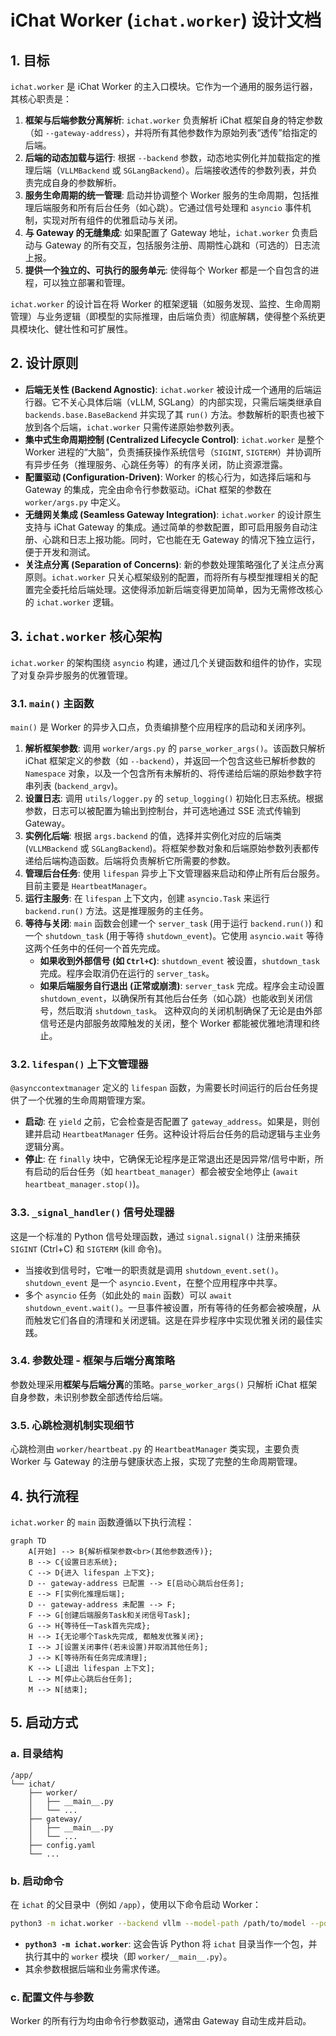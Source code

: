 # iChat Worker (`ichat.worker`) 设计文档

## 1. 目标

`ichat.worker` 是 iChat Worker 的主入口模块。它作为一个通用的服务运行器，其核心职责是：

1.  **框架与后端参数分离解析**: `ichat.worker` 负责解析 iChat 框架自身的特定参数（如 `--gateway-address`），并将所有其他参数作为原始列表“透传”给指定的后端。
2.  **后端的动态加载与运行**: 根据 `--backend` 参数，动态地实例化并加载指定的推理后端（`VLLMBackend` 或 `SGLangBackend`）。后端接收透传的参数列表，并负责完成自身的参数解析。
3.  **服务生命周期的统一管理**: 启动并协调整个 Worker 服务的生命周期，包括推理后端服务和所有后台任务（如心跳）。它通过信号处理和 `asyncio` 事件机制，实现对所有组件的优雅启动与关闭。
4.  **与 Gateway 的无缝集成**: 如果配置了 Gateway 地址，`ichat.worker` 负责启动与 Gateway 的所有交互，包括服务注册、周期性心跳和（可选的）日志流上报。
5.  **提供一个独立的、可执行的服务单元**: 使得每个 Worker 都是一个自包含的进程，可以独立部署和管理。

`ichat.worker` 的设计旨在将 Worker 的框架逻辑（如服务发现、监控、生命周期管理）与业务逻辑（即模型的实际推理，由后端负责）彻底解耦，使得整个系统更具模块化、健壮性和可扩展性。

## 2. 设计原则

- **后端无关性 (Backend Agnostic)**: `ichat.worker` 被设计成一个通用的后端运行器。它不关心具体后端（vLLM, SGLang）的内部实现，只需后端类继承自 `backends.base.BaseBackend` 并实现了其 `run()` 方法。参数解析的职责也被下放到各个后端，`ichat.worker` 只需传递原始参数列表。
- **集中式生命周期控制 (Centralized Lifecycle Control)**: `ichat.worker` 是整个 Worker 进程的“大脑”，负责捕获操作系统信号（`SIGINT`, `SIGTERM`）并协调所有异步任务（推理服务、心跳任务等）的有序关闭，防止资源泄露。
- **配置驱动 (Configuration-Driven)**: Worker 的核心行为，如选择后端和与 Gateway 的集成，完全由命令行参数驱动。iChat 框架的参数在 `worker/args.py` 中定义。
- **无缝网关集成 (Seamless Gateway Integration)**: `ichat.worker` 的设计原生支持与 iChat Gateway 的集成。通过简单的参数配置，即可启用服务自动注册、心跳和日志上报功能。同时，它也能在无 Gateway 的情况下独立运行，便于开发和测试。
- **关注点分离 (Separation of Concerns)**: 新的参数处理策略强化了关注点分离原则。`ichat.worker` 只关心框架级别的配置，而将所有与模型推理相关的配置完全委托给后端处理。这使得添加新后端变得更加简单，因为无需修改核心的 `ichat.worker` 逻辑。

## 3. `ichat.worker` 核心架构

`ichat.worker` 的架构围绕 `asyncio` 构建，通过几个关键函数和组件的协作，实现了对复杂异步服务的优雅管理。

### 3.1. `main()` 主函数

`main()` 是 Worker 的异步入口点，负责编排整个应用程序的启动和关闭序列。

1.  **解析框架参数**: 调用 `worker/args.py` 的 `parse_worker_args()`。该函数只解析 iChat 框架定义的参数（如 `--backend`），并返回一个包含这些已解析参数的 `Namespace` 对象，以及一个包含所有未解析的、将传递给后端的原始参数字符串列表 (`backend_argv`)。
2.  **设置日志**: 调用 `utils/logger.py` 的 `setup_logging()` 初始化日志系统。根据参数，日志可以被配置为输出到控制台，并可选地通过 SSE 流式传输到 Gateway。
3.  **实例化后端**: 根据 `args.backend` 的值，选择并实例化对应的后端类 (`VLLMBackend` 或 `SGLangBackend`)。将框架参数对象和后端原始参数列表都传递给后端构造函数。后端将负责解析它所需要的参数。
4.  **管理后台任务**: 使用 `lifespan` 异步上下文管理器来启动和停止所有后台服务。目前主要是 `HeartbeatManager`。
5.  **运行主服务**: 在 `lifespan` 上下文内，创建 `asyncio.Task` 来运行 `backend.run()` 方法。这是推理服务的主任务。
6.  **等待与关闭**: `main` 函数会创建一个 `server_task` (用于运行 `backend.run()`) 和一个 `shutdown_task` (用于等待 `shutdown_event`)。它使用 `asyncio.wait` 等待这两个任务中的任何一个首先完成。
    *   **如果收到外部信号 (如 `Ctrl+C`)**: `shutdown_event` 被设置，`shutdown_task` 完成。程序会取消仍在运行的 `server_task`。
    *   **如果后端服务自行退出 (正常或崩溃)**: `server_task` 完成。程序会主动设置 `shutdown_event`，以确保所有其他后台任务（如心跳）也能收到关闭信号，然后取消 `shutdown_task`。
    这种双向的关闭机制确保了无论是由外部信号还是内部服务故障触发的关闭，整个 Worker 都能被优雅地清理和终止。

### 3.2. `lifespan()` 上下文管理器

`@asynccontextmanager` 定义的 `lifespan` 函数，为需要长时间运行的后台任务提供了一个优雅的生命周期管理方案。

- **启动**: 在 `yield` 之前，它会检查是否配置了 `gateway_address`。如果是，则创建并启动 `HeartbeatManager` 任务。这种设计将后台任务的启动逻辑与主业务逻辑分离。
- **停止**: 在 `finally` 块中，它确保无论程序是正常退出还是因异常/信号中断，所有启动的后台任务（如 `heartbeat_manager`）都会被安全地停止 (`await heartbeat_manager.stop()`)。

### 3.3. `_signal_handler()` 信号处理器

这是一个标准的 Python 信号处理函数，通过 `signal.signal()` 注册来捕获 `SIGINT` (Ctrl+C) 和 `SIGTERM` (kill 命令)。

- 当接收到信号时，它唯一的职责就是调用 `shutdown_event.set()`。`shutdown_event` 是一个 `asyncio.Event`，在整个应用程序中共享。
- 多个 `asyncio` 任务（如此处的 `main` 函数）可以 `await shutdown_event.wait()`。一旦事件被设置，所有等待的任务都会被唤醒，从而触发它们各自的清理和关闭逻辑。这是在异步程序中实现优雅关闭的最佳实践。

### 3.4. 参数处理 - 框架与后端分离策略

参数处理采用**框架与后端分离**的策略。`parse_worker_args()` 只解析 iChat 框架自身参数，未识别参数全部透传给后端。

### 3.5. 心跳检测机制实现细节

心跳检测由 `worker/heartbeat.py` 的 `HeartbeatManager` 类实现，主要负责 Worker 与 Gateway 的注册与健康状态上报，实现了完整的生命周期管理。

## 4. 执行流程

`ichat.worker` 的 `main` 函数遵循以下执行流程：

```mermaid
graph TD
    A[开始] --> B{解析框架参数<br>(其他参数透传)};
    B --> C{设置日志系统};
    C --> D{进入 lifespan 上下文};
    D -- gateway-address 已配置 --> E[启动心跳后台任务];
    E --> F[实例化推理后端];
    D -- gateway-address 未配置 --> F;
    F --> G[创建后端服务Task和关闭信号Task];
    G --> H{等待任一Task首先完成};
    H --> I{无论哪个Task先完成, 都触发优雅关闭};
    I --> J[设置关闭事件(若未设置)并取消其他任务];
    J --> K[等待所有任务完成清理];
    K --> L[退出 lifespan 上下文];
    L --> M[停止心跳后台任务];
    M --> N[结束];
```

## 5. 启动方式

### a. 目录结构

```
/app/
└── ichat/
    ├── worker/
    │   ├── __main__.py
    │   └── ...
    ├── gateway/
    │   ├── __main__.py
    │   └── ...
    ├── config.yaml
    └── ...
```

### b. 启动命令

在 `ichat` 的父目录中（例如 `/app`），使用以下命令启动 Worker：

```bash
python3 -m ichat.worker --backend vllm --model-path /path/to/model --port 8001 ...
```

- **`python3 -m ichat.worker`**: 这会告诉 Python 将 `ichat` 目录当作一个包，并执行其中的 `worker` 模块（即 `worker/__main__.py`）。
- 其余参数根据后端和业务需求传递。

### c. 配置文件与参数

Worker 的所有行为均由命令行参数驱动，通常由 Gateway 自动生成并启动。